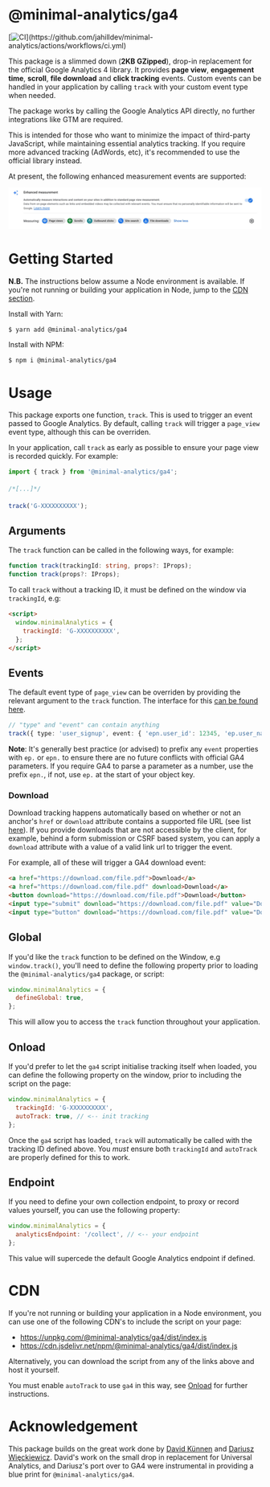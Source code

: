 # @minimal-analytics/ga4

[![CI](https://github.com/jahilldev/minimal-analytics/actions/workflows/ci.yml/badge.svg?)](https://github.com/jahilldev/minimal-analytics/actions/workflows/ci.yml)

This package is a slimmed down (**2KB GZipped**), drop-in replacement for the official Google Analytics 4 library. It provides **page view**, **engagement time**, **scroll**, **file download** and **click tracking** events. Custom events can be handled in your application by calling `track` with your custom event type when needed.

The package works by calling the Google Analytics API directly, no further integrations like GTM are required.

This is intended for those who want to minimize the impact of third-party JavaScript, while maintaining essential analytics tracking. If you require more advanced tracking (AdWords, etc), it's recommended to use the official library instead.

At present, the following enhanced measurement events are supported:

![Enhanced Measurement](https://github.com/jahilldev/minimal-analytics/blob/main/assets/ga4-support.jpg?raw=true)

# Getting Started

**N.B.** The instructions below assume a Node environment is available. If you're not running or building your application in Node, jump to the [CDN section](#cdn).

Install with Yarn:

```bash
$ yarn add @minimal-analytics/ga4
```

Install with NPM:

```bash
$ npm i @minimal-analytics/ga4
```

# Usage

This package exports one function, `track`. This is used to trigger an event passed to Google Analytics. By default, calling `track` will trigger a `page_view` event type, although this can be overriden.

In your application, call `track` as early as possible to ensure your page view is recorded quickly. For example:

```js
import { track } from '@minimal-analytics/ga4';

/*[...]*/

track('G-XXXXXXXXXX');
```

## Arguments

The `track` function can be called in the following ways, for example:

```ts
function track(trackingId: string, props?: IProps);
function track(props?: IProps);
```

To call `track` without a tracking ID, it must be defined on the window via `trackingId`, e.g:

```html
<script>
  window.minimalAnalytics = {
    trackingId: 'G-XXXXXXXXXX',
  };
</script>
```

## Events

The default event type of `page_view` can be overriden by providing the relevant argument to the `track` function. The interface for this [can be found here](https://github.com/jahilldev/minimal-analytics/blob/main/packages/ga4/src/index.ts#L24).

```ts
// "type" and "event" can contain anything
track({ type: 'user_signup', event: { 'epn.user_id': 12345, 'ep.user_name': 'John', });
```

**Note**: It's generally best practice (or advised) to prefix any `event` properties with `ep.` or `epn.` to ensure there are no future conflicts with official GA4 parameters. If you require GA4 to parse a parameter as a number, use the prefix `epn.`, if not, use `ep.` at the start of your object key.

### Download

Download tracking happens automatically based on whether or not an anchor's `href` or `download` attribute contains a supported file URL (see list [here](https://github.com/jahilldev/minimal-analytics/blob/main/packages/ga4/src/model.ts#L36)). If you provide downloads that are not accessible by the client, for example, behind a form submission or CSRF based system, you can apply a `download` attribute with a value of a valid link url to trigger the event.

For example, all of these will trigger a GA4 download event:

```html
<a href="https://download.com/file.pdf">Download</a>
<a href="https://download.com/file.pdf" download>Download</a>
<button download="https://download.com/file.pdf">Download</button>
<input type="submit" download="https://download.com/file.pdf" value="Download" />
<input type="button" download="https://download.com/file.pdf" value="Download" />
```

## Global

If you'd like the `track` function to be defined on the Window, e.g `window.track()`, you'll need to define the following property prior to loading the `@minimal-analytics/ga4` package, or script:

```js
window.minimalAnalytics = {
  defineGlobal: true,
};
```

This will allow you to access the `track` function throughout your application.

## Onload

If you'd prefer to let the `ga4` script initialise tracking itself when loaded, you can define the following property on the window, prior to including the script on the page:

```js
window.minimalAnalytics = {
  trackingId: 'G-XXXXXXXXXX',
  autoTrack: true, // <-- init tracking
};
```

Once the `ga4` script has loaded, `track` will automatically be called with the tracking ID defined above. You _must_ ensure both `trackingId` and `autoTrack` are properly defined for this to work.

## Endpoint

If you need to define your own collection endpoint, to proxy or record values yourself, you can use the following property:

```js
window.minimalAnalytics = {
  analyticsEndpoint: '/collect', // <-- your endpoint
};
```

This value will supercede the default Google Analytics endpoint if defined.

# CDN

If you're not running or building your application in a Node environment, you can use one of the following CDN's to include the script on your page:

- https://unpkg.com/@minimal-analytics/ga4/dist/index.js
- https://cdn.jsdelivr.net/npm/@minimal-analytics/ga4/dist/index.js

Alternatively, you can download the script from any of the links above and host it yourself.

You must enable `autoTrack` to use `ga4` in this way, see [Onload](#onload) for further instructions.

# Acknowledgement

This package builds on the great work done by [David Künnen](https://github.com/DavidKuennen) and [Dariusz Więckiewicz](https://github.com/idarek). David's work on the small drop in replacement for Universal Analytics, and Dariusz's port over to GA4 were instrumental in providing a blue print for `@minimal-analytics/ga4`.
